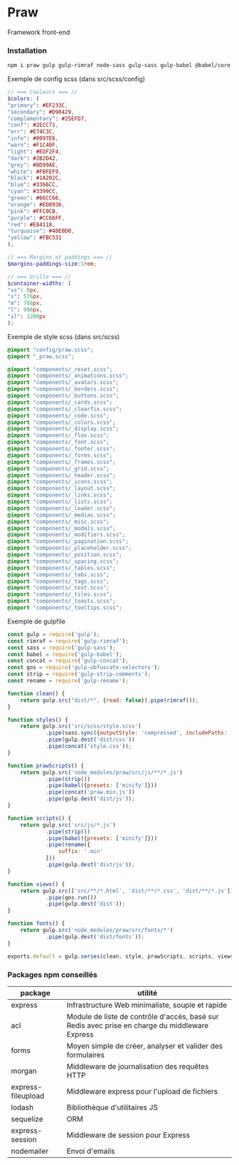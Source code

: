 # Praw
Framework front-end

### Installation
```sh
npm i praw gulp gulp-rimraf node-sass gulp-sass gulp-babel @babel/core @babel/preset-env gulp-concat babel-preset-minify gulp-strip-comments gulp-rename
```

Exemple de config scss (dans src/scss/config)
```scss
// === Couleurs === //
$colors: (
"primary": #EF233C,
"secondary": #D90429,
"complementary": #25EFD7,
"conf": #2ECC71,
"err": #E74C3C,
"info": #0097E6,
"warn": #F1C40F,
"light": #EDF2F4,
"dark": #2B2D42,
"grey": #8D99AE,
"white": #FBFEF9,
"black": #1A202C,
"blue": #3366CC,
"cyan": #3399CC,
"green": #66CC66,
"orange": #ED8936,
"pink": #FFC0CB,
"purple": #CC66FF,
"red": #E84118,
"turquoise": #40E0D0,
"yellow": #FBC531
);

// === Margins et paddings === //
$margins-paddings-size:1rem;

// === Grille === //
$container-widths: (
"xs": 0px,
"s": 576px,
"m": 768px,
"l": 996px,
"xl": 1200px
);
```

Exemple de style scss (dans src/scss)
```scss
@import "config/praw.scss";
@import "_praw.scss";

@import "components/_reset.scss";
@import "components/_animations.scss";
@import "components/_avatars.scss";
@import "components/_borders.scss";
@import "components/_buttons.scss";
@import "components/_cards.scss";
@import "components/_clearfix.scss";
@import "components/_code.scss";
@import "components/_colors.scss";
@import "components/_display.scss";
@import "components/_flex.scss";
@import "components/_font.scss";
@import "components/_footer.scss";
@import "components/_forms.scss";
@import "components/_frames.scss";
@import "components/_grid.scss";
@import "components/_header.scss";
@import "components/_icons.scss";
@import "components/_layout.scss";
@import "components/_links.scss";
@import "components/_lists.scss";
@import "components/_loader.scss";
@import "components/_medias.scss";
@import "components/_misc.scss";
@import "components/_modals.scss";
@import "components/_modifiers.scss";
@import "components/_pagination.scss";
@import "components/_placeholder.scss";
@import "components/_position.scss";
@import "components/_spacing.scss";
@import "components/_tables.scss";
@import "components/_tabs.scss";
@import "components/_tags.scss";
@import "components/_text.scss";
@import "components/_tiles.scss";
@import "components/_toasts.scss";
@import "components/_tooltips.scss";
```

Exemple de gulpfile
```javascript
const gulp = require('gulp');
const rimraf = require('gulp-rimraf');
const sass = require('gulp-sass');
const babel = require('gulp-babel');
const concat = require('gulp-concat');
const gos = require('gulp-obfuscate-selectors');
const strip = require('gulp-strip-comments');
const rename = require('gulp-rename');

function clean() {
    return gulp.src("dist/*", {read: false}).pipe(rimraf());
}

function styles() {
    return gulp.src('src/scss/style.scss')
            .pipe(sass.sync({outputStyle: 'compressed', includePaths: ["./node_modules/praw/src/scss"]}).on('error', sass.logError))
            .pipe(gulp.dest('dist/css'))
            .pipe(concat('style.css'));
}

function prawScripts() {
    return gulp.src('node_modules/praw/src/js/**/*.js')
            .pipe(strip())
            .pipe(babel({presets: ['minify']}))
            .pipe(concat('praw.min.js'))
            .pipe(gulp.dest('dist/js'));
}

function scripts() {
    return gulp.src('src/js/*.js')
            .pipe(strip())
            .pipe(babel({presets: ['minify']}))
            .pipe(rename({
                suffix: '.min'
            }))
            .pipe(gulp.dest('dist/js'));
}

function views() {
    return gulp.src(['src/**/*.html', 'dist/**/*.css', 'dist/**/*.js'])
            .pipe(gos.run())
            .pipe(gulp.dest('dist'));
}

function fonts() {
    return gulp.src('node_modules/praw/src/fonts/*')
            .pipe(gulp.dest('dist/fonts'));
}

exports.default = gulp.series(clean, style, prawScripts, scripts, views, fonts);
```

### Packages npm conseillés
| package | utilité |
| ------ | ------ |
| express | Infrastructure Web minimaliste, souple et rapide |
| acl | Module de liste de contrôle d'accès, basé sur Redis avec prise en charge du middleware Express |
| forms | Moyen simple de créer, analyser et valider des formulaires |
| morgan | Middleware de journalisation des requêtes HTTP |
| express-fileupload | Middleware express pour l'upload de fichiers |
| lodash | Bibliothèque d'utilitaires JS |
| sequelize | ORM |
| express-session | Middleware de session pour Express |
| nodemailer | Envoi d'emails |
